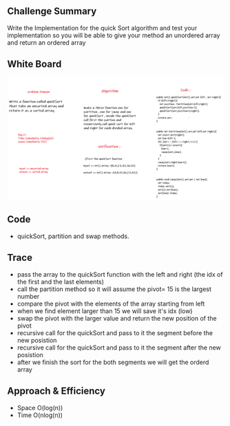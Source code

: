 ## Challenge Summary
Write the Implementation for the quick Sort algorithm and test your implementation so you will be able to give your method an unordered array and return an ordered array
## White Board
![QSpng.png](QSpng.png)

## Code
- quickSort, partition and swap methods.

## Trace
- pass the array to the quickSort function with the left and right (the idx of the first and the last elements)
- call the partition method so it will assume the pivot= 15 is the largest number
- compare the pivot with the elements of the array starting from left
- when we find element larger than 15 we will save it's idx (low)
- swap the pivot with the larger value and return the new position of the pivot
- recursive call for the quickSort and pass to it the segment before the new posistion
- recursive call for the quickSort and pass to it the segment after the new posistion
- after we finish the sort for the both segments we will get the orderd array




## Approach & Efficiency
- Space O(log(n))
- Time O(nlog(n))